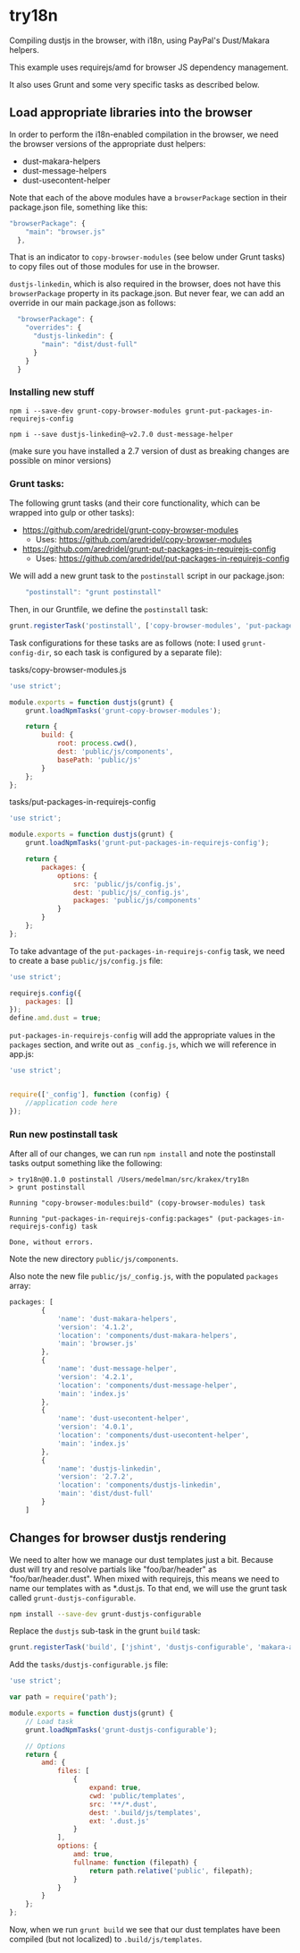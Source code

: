 # try18n

Compiling dustjs in the browser, with i18n, using PayPal's Dust/Makara helpers.

This example uses requirejs/amd for browser JS dependency management.

It also uses Grunt and some very specific tasks as described below.

## Load appropriate libraries into the browser

In order to perform the i18n-enabled compilation in the browser, we need the browser versions of the appropriate dust 
helpers:
* dust-makara-helpers
* dust-message-helpers
* dust-usecontent-helper

Note that each of the above modules have a `browserPackage` section in their package.json file, something like this:

```js
"browserPackage": {
    "main": "browser.js"
  },
```

That is an indicator to `copy-browser-modules` (see below under Grunt tasks) to copy files out of those modules for 
use in the browser.

`dustjs-linkedin`, which is also required in the browser, does not have this `browserPackage` property in its 
package.json. But never fear, we can add an override in our main package.json as follows:

```js
  "browserPackage": {
    "overrides": {
      "dustjs-linkedin": {
        "main": "dist/dust-full"
      }
    }
  }
```
### Installing new stuff

`npm i --save-dev grunt-copy-browser-modules grunt-put-packages-in-requirejs-config`

`npm i --save dustjs-linkedin@~v2.7.0 dust-message-helper`

(make sure you have installed a 2.7 version of dust as breaking changes are possible on minor versions)

### Grunt tasks:


The following grunt tasks (and their core functionality, which can be wrapped into gulp or other tasks):

* https://github.com/aredridel/grunt-copy-browser-modules
  * Uses: https://github.com/aredridel/copy-browser-modules
* https://github.com/aredridel/grunt-put-packages-in-requirejs-config
  * Uses: https://github.com/aredridel/put-packages-in-requirejs-config
  
We will add a new grunt task to the `postinstall` script in our package.json:

```js
    "postinstall": "grunt postinstall"
```

Then, in our Gruntfile, we define the `postinstall` task:

```js
grunt.registerTask('postinstall', ['copy-browser-modules', 'put-packages-in-requirejs-config']);
```

Task configurations for these tasks are as follows (note: I used `grunt-config-dir`, so each task is configured by 
a separate file):

tasks/copy-browser-modules.js
```js
'use strict';

module.exports = function dustjs(grunt) {
    grunt.loadNpmTasks('grunt-copy-browser-modules');

    return {
        build: {
            root: process.cwd(),
            dest: 'public/js/components',
            basePath: 'public/js'
        }
    };
};
```

tasks/put-packages-in-requirejs-config
```js
'use strict';

module.exports = function dustjs(grunt) {
    grunt.loadNpmTasks('grunt-put-packages-in-requirejs-config');

    return {
        packages: {
            options: {
                src: 'public/js/config.js',
                dest: 'public/js/_config.js',
                packages: 'public/js/components'
            }
        }
    };
};
```

To take advantage of the `put-packages-in-requirejs-config` task, we need to create a base `public/js/config.js` file:

```js
'use strict';

requirejs.config({
    packages: []
});
define.amd.dust = true;
```

`put-packages-in-requirejs-config` will add the appropriate values in the `packages` section, and write out as 
`_config.js`, which we will reference in app.js:

```js
'use strict';


require(['_config'], function (config) {
    //application code here
});

```

### Run new postinstall task

After all of our changes, we can run `npm install` and note the postinstall tasks output something like the following:

```shell
> try18n@0.1.0 postinstall /Users/medelman/src/krakex/try18n
> grunt postinstall

Running "copy-browser-modules:build" (copy-browser-modules) task

Running "put-packages-in-requirejs-config:packages" (put-packages-in-requirejs-config) task

Done, without errors.
```

Note the new directory `public/js/components`.

Also note the new file `public/js/_config.js`, with the populated `packages` array:

```js
packages: [
        {
            'name': 'dust-makara-helpers',
            'version': '4.1.2',
            'location': 'components/dust-makara-helpers',
            'main': 'browser.js'
        },
        {
            'name': 'dust-message-helper',
            'version': '4.2.1',
            'location': 'components/dust-message-helper',
            'main': 'index.js'
        },
        {
            'name': 'dust-usecontent-helper',
            'version': '4.0.1',
            'location': 'components/dust-usecontent-helper',
            'main': 'index.js'
        },
        {
            'name': 'dustjs-linkedin',
            'version': '2.7.2',
            'location': 'components/dustjs-linkedin',
            'main': 'dist/dust-full'
        }
    ]
```

## Changes for browser dustjs rendering

We need to alter how we manage our dust templates just a bit. Because dust will try and resolve 
partials like "foo/bar/header" as "foo/bar/header.dust". When mixed with requirejs, this means we 
need to name our templates with as *.dust.js. To that end, we will use the grunt task called 
`grunt-dustjs-configurable`.

```bash
npm install --save-dev grunt-dustjs-configurable
```

Replace the `dustjs` sub-task in the grunt `build` task:

```js
grunt.registerTask('build', ['jshint', 'dustjs-configurable', 'makara-amdify', 'less', 'requirejs', 'copyto']);
```

Add the `tasks/dustjs-configurable.js` file:

```js
'use strict';

var path = require('path');

module.exports = function dustjs(grunt) {
    // Load task
    grunt.loadNpmTasks('grunt-dustjs-configurable');

    // Options
    return {
        amd: {
            files: [
                {
                    expand: true,
                    cwd: 'public/templates',
                    src: '**/*.dust',
                    dest: '.build/js/templates',
                    ext: '.dust.js'
                }
            ],
            options: {
                amd: true,
                fullname: function (filepath) {
                    return path.relative('public', filepath);
                }
            }
        }
    };
};
```

Now, when we run `grunt build` we see that our dust templates have been compiled (but not localized) to `.build/js/templates`.
